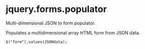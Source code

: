 # jquery.forms.populator
Multi-dimensional JSON to form populator.

Populates a multidimensional array HTML form from JSON data.

````
$("form").values(JSONdata);
````
